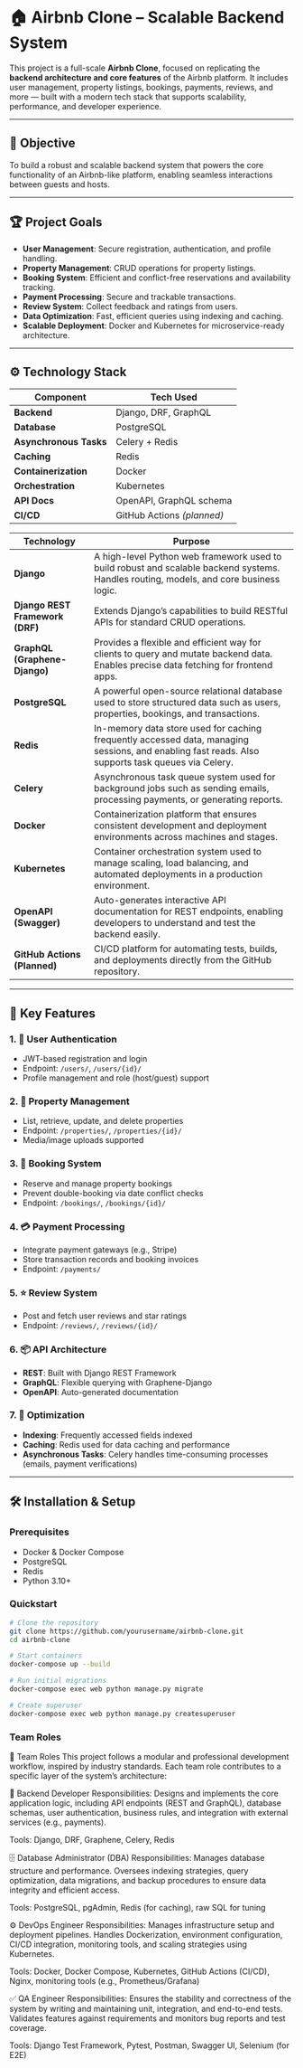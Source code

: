 # 🏠 Airbnb Clone – Scalable Backend System

This project is a full-scale **Airbnb Clone**, focused on replicating the **backend architecture and core features** of the Airbnb platform. It includes user management, property listings, bookings, payments, reviews, and more — built with a modern tech stack that supports scalability, performance, and developer experience.

---

## 🚀 Objective

To build a robust and scalable backend system that powers the core functionality of an Airbnb-like platform, enabling seamless interactions between guests and hosts.

---

## 🏆 Project Goals

- **User Management**: Secure registration, authentication, and profile handling.
- **Property Management**: CRUD operations for property listings.
- **Booking System**: Efficient and conflict-free reservations and availability tracking.
- **Payment Processing**: Secure and trackable transactions.
- **Review System**: Collect feedback and ratings from users.
- **Data Optimization**: Fast, efficient queries using indexing and caching.
- **Scalable Deployment**: Docker and Kubernetes for microservice-ready architecture.

---

## ⚙️ Technology Stack

| Component       | Tech Used                 |
|----------------|---------------------------|
| **Backend**     | Django, DRF, GraphQL      |
| **Database**    | PostgreSQL                |
| **Asynchronous Tasks** | Celery + Redis     |
| **Caching**     | Redis                     |
| **Containerization** | Docker               |
| **Orchestration** | Kubernetes              |
| **API Docs**    | OpenAPI, GraphQL schema   |
| **CI/CD**       | GitHub Actions *(planned)*|

| Technology                      | Purpose                                                                                                                                           |
| ------------------------------- | ------------------------------------------------------------------------------------------------------------------------------------------------- |
| **Django**                      | A high-level Python web framework used to build robust and scalable backend systems. Handles routing, models, and core business logic.            |
| **Django REST Framework (DRF)** | Extends Django’s capabilities to build RESTful APIs for standard CRUD operations.                                                                 |
| **GraphQL (Graphene-Django)**   | Provides a flexible and efficient way for clients to query and mutate backend data. Enables precise data fetching for frontend apps.              |
| **PostgreSQL**                  | A powerful open-source relational database used to store structured data such as users, properties, bookings, and transactions.                   |
| **Redis**                       | In-memory data store used for caching frequently accessed data, managing sessions, and enabling fast reads. Also supports task queues via Celery. |
| **Celery**                      | Asynchronous task queue system used for background jobs such as sending emails, processing payments, or generating reports.                       |
| **Docker**                      | Containerization platform that ensures consistent development and deployment environments across machines and stages.                             |
| **Kubernetes**                  | Container orchestration system used to manage scaling, load balancing, and automated deployments in a production environment.                     |
| **OpenAPI (Swagger)**           | Auto-generates interactive API documentation for REST endpoints, enabling developers to understand and test the backend easily.                   |
| **GitHub Actions (Planned)**    | CI/CD platform for automating tests, builds, and deployments directly from the GitHub repository.                                                 |


---

## 🧰 Key Features

### 1. 🔐 User Authentication
- JWT-based registration and login
- Endpoint: `/users/`, `/users/{id}/`
- Profile management and role (host/guest) support

### 2. 🏡 Property Management
- List, retrieve, update, and delete properties
- Endpoint: `/properties/`, `/properties/{id}/`
- Media/image uploads supported

### 3. 📅 Booking System
- Reserve and manage property bookings
- Prevent double-booking via date conflict checks
- Endpoint: `/bookings/`, `/bookings/{id}/`

### 4. 💳 Payment Processing
- Integrate payment gateways (e.g., Stripe)
- Store transaction records and booking invoices
- Endpoint: `/payments/`

### 5. ⭐ Review System
- Post and fetch user reviews and star ratings
- Endpoint: `/reviews/`, `/reviews/{id}/`

### 6. 📦 API Architecture
- **REST**: Built with Django REST Framework
- **GraphQL**: Flexible querying with Graphene-Django
- **OpenAPI**: Auto-generated documentation

### 7. 🧠 Optimization
- **Indexing**: Frequently accessed fields indexed
- **Caching**: Redis used for data caching and performance
- **Asynchronous Tasks**: Celery handles time-consuming processes (emails, payment verifications)

---

## 🛠️ Installation & Setup

### Prerequisites
- Docker & Docker Compose
- PostgreSQL
- Redis
- Python 3.10+

### Quickstart

```bash
# Clone the repository
git clone https://github.com/yourusername/airbnb-clone.git
cd airbnb-clone

# Start containers
docker-compose up --build

# Run initial migrations
docker-compose exec web python manage.py migrate

# Create superuser
docker-compose exec web python manage.py createsuperuser

```

### Team Roles
👥 Team Roles
This project follows a modular and professional development workflow, inspired by industry standards. Each team role contributes to a specific layer of the system’s architecture:

🔧 Backend Developer
Responsibilities:
Designs and implements the core application logic, including API endpoints (REST and GraphQL), database schemas, user authentication, business rules, and integration with external services (e.g., payments).

Tools: Django, DRF, Graphene, Celery, Redis

🗄️ Database Administrator (DBA)
Responsibilities:
Manages database structure and performance. Oversees indexing strategies, query optimization, data migrations, and backup procedures to ensure data integrity and efficient access.

Tools: PostgreSQL, pgAdmin, Redis (for caching), raw SQL for tuning

⚙️ DevOps Engineer
Responsibilities:
Manages infrastructure setup and deployment pipelines. Handles Dockerization, environment configuration, CI/CD integration, monitoring tools, and scaling strategies using Kubernetes.

Tools: Docker, Docker Compose, Kubernetes, GitHub Actions (CI/CD), Nginx, monitoring tools (e.g., Prometheus/Grafana)

✅ QA Engineer
Responsibilities:
Ensures the stability and correctness of the system by writing and maintaining unit, integration, and end-to-end tests. Validates features against requirements and monitors bug reports and test coverage.

Tools: Django Test Framework, Pytest, Postman, Swagger UI, Selenium (for E2E)